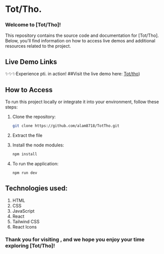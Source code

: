 # Tot/Tho.

### Welcome to [Tot/Tho]!

This repository contains the source code and documentation for [Tot/Tho]. Below, you'll find information on how to access live demos and additional resources related to the project.


## Live Demo Links
✨✨✨Experience pti. in action! 
##Visit the live demo here: [Tot/tho](https://tottho.netlify.app/))

## How to Access

To run this project locally or integrate it into your environment, follow these steps:

1. Clone the repository:
   ```bash
   git clone https://github.com/alam8718/TotTho.git
2. Extract the file

3. Install the node modules:
   ```bash
   npm install
4. To run the application:
   ```bash
   npm run dev

## Technologies used:
  1. HTML
  2. CSS
  3. JavaScript
  4. React
  5. Tailwind CSS
  6. React Icons



### Thank you for visiting , and we hope you enjoy your time exploring [Tot/Tho]!



